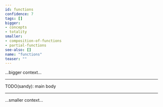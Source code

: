 ```yaml
---
id: functions
confidence: 7
tags: []
bigger:
- concepts
- totality
smaller:
- composition-of-functions
- partial-functions
see-also: []
name: "functions"
teaser: ""
---
```



...bigger context...

---

TODO(sandy): main body

---

...smaller context...
